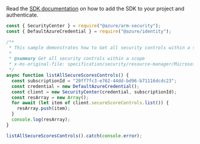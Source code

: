 Read the [SDK documentation](https://github.com/Azure/azure-sdk-for-js/blob/%40azure%2Farm-security_5.0.0/sdk/security/arm-security/README.md) on how to add the SDK to your project and authenticate.

```javascript
const { SecurityCenter } = require("@azure/arm-security");
const { DefaultAzureCredential } = require("@azure/identity");

/**
 * This sample demonstrates how to Get all security controls within a scope
 *
 * @summary Get all security controls within a scope
 * x-ms-original-file: specification/security/resource-manager/Microsoft.Security/stable/2020-01-01/examples/secureScores/ListSecureScoreControls_example.json
 */
async function listAllSecureScoresControls() {
  const subscriptionId = "20ff7fc3-e762-44dd-bd96-b71116dcdc23";
  const credential = new DefaultAzureCredential();
  const client = new SecurityCenter(credential, subscriptionId);
  const resArray = new Array();
  for await (let item of client.secureScoreControls.list()) {
    resArray.push(item);
  }
  console.log(resArray);
}

listAllSecureScoresControls().catch(console.error);
```
